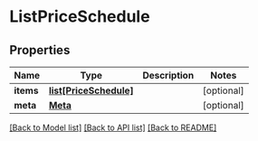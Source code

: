 # ListPriceSchedule

## Properties
Name | Type | Description | Notes
------------ | ------------- | ------------- | -------------
**items** | [**list[PriceSchedule]**](PriceSchedule.md) |  | [optional] 
**meta** | [**Meta**](Meta.md) |  | [optional] 

[[Back to Model list]](../README.md#documentation-for-models) [[Back to API list]](../README.md#documentation-for-api-endpoints) [[Back to README]](../README.md)


